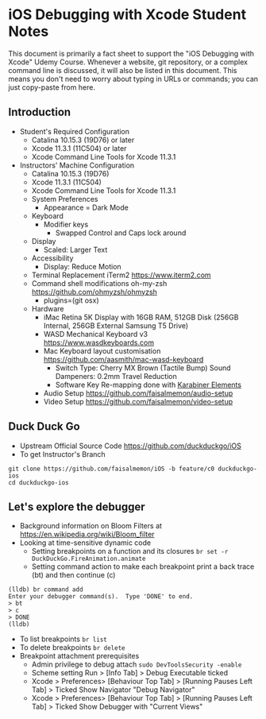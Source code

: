 # iOS Debugging with Xcode Student Notes

This document is primarily a fact sheet to support the "iOS Debugging with Xcode" Udemy Course.
Whenever a website, git repository, or a complex command line is discussed, it will also be listed in this document.  This means you don't need to worry about typing in URLs or commands; you can just copy-paste from here.

## Introduction

- Student's Required Configuration
  - Catalina 10.15.3 (19D76) or later
  - Xcode 11.3.1 (11C504) or later
  - Xcode Command Line Tools for Xcode 11.3.1
- Instructors' Machine Configuration
  - Catalina 10.15.3 (19D76)
  - Xcode 11.3.1 (11C504)
  - Xcode Command Line Tools for Xcode 11.3.1
  - System Preferences
    - Appearance = Dark Mode
  - Keyboard
    - Modifier keys
      - Swapped Control and Caps lock around
  - Display
    - Scaled: Larger Text
  - Accessibility
    - Display: Reduce Motion
  - Terminal Replacement iTerm2 https://www.iterm2.com
  - Command shell modifications oh-my-zsh https://github.com/ohmyzsh/ohmyzsh
    - plugins=(git osx)
  - Hardware
    - iMac Retina 5K Display with 16GB RAM, 512GB Disk (256GB Internal, 256GB External Samsung T5 Drive)
    - WASD Mechanical Keyboard v3 https://www.wasdkeyboards.com
    - Mac Keyboard layout customisation https://github.com/aasmith/mac-wasd-keyboard
      - Switch Type: Cherry MX Brown (Tactile Bump) Sound Dampeners: 0.2mm Travel Reduction
      - Software Key Re-mapping done with [Karabiner Elements](https://karabiner-elements.pqrs.org)
    - Audio Setup https://github.com/faisalmemon/audio-setup
    - Video Setup https://github.com/faisalmemon/video-setup

## Duck Duck Go

- Upstream Official Source Code https://github.com/duckduckgo/iOS
- To get Instructor's Branch 
```
git clone https://github.com/faisalmemon/iOS -b feature/c0 duckduckgo-ios
cd duckduckgo-ios
```

## Let's explore the debugger

- Background information on Bloom Filters at https://en.wikipedia.org/wiki/Bloom_filter
- Looking at time-sensitive dynamic code
  - Setting breakpoints on a function and its closures `br set -r DuckDuckGo.FireAnimation.animate` 
  - Setting command action to make each breakpoint print a back trace (bt) and then continue (c)
```
(lldb) br command add
Enter your debugger command(s).  Type 'DONE' to end.
> bt
> c
> DONE
(lldb) 
```
  - To list breakpoints `br list`
  - To delete breakpoints `br delete`
- Breakpoint attachment prerequisites
  - Admin privilege to debug attach `sudo DevToolsSecurity -enable`
  - Scheme setting Run > [Info Tab] > Debug Executable ticked
  - Xcode > Preferences> [Behaviour Top Tab] > [Running Pauses Left Tab] > Ticked Show Navigator "Debug Navigator"
  - Xcode > Preferences> [Behaviour Top Tab] > [Running Pauses Left Tab] > Ticked Show Debugger with "Current Views"
